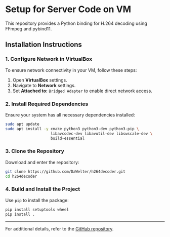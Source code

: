 # Setup for Server Code on VM

This repository provides a Python binding for H.264 decoding using FFmpeg and pybind11.

## Installation Instructions

### **1. Configure Network in VirtualBox**

To ensure network connectivity in your VM, follow these steps:

1. Open **VirtualBox** settings.
2. Navigate to **Network** settings.
3. Set **Attached to:** `Bridged Adapter` to enable direct network access.

### **2. Install Required Dependencies**

Ensure your system has all necessary dependencies installed:

```sh
sudo apt update
sudo apt install -y cmake python3 python3-dev python3-pip \
                    libavcodec-dev libavutil-dev libswscale-dev \
                    build-essential
```

### **3. Clone the Repository**

Download and enter the repository:

```sh
git clone https://github.com/DaWelter/h264decoder.git
cd h264decoder
```

### **4. Build and Install the Project**

Use `pip` to install the package:

```sh
pip install setuptools wheel
pip install .
```

---

For additional details, refer to the [GitHub repository](https://github.com/DaWelter/h264decoder).

